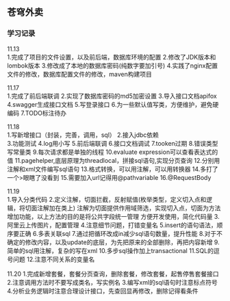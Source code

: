 ## 苍穹外卖  

### 学习记录  

11.13  
1.完成了项目的文件设置，以及前后端，数据库环境的配置
2.修改了JDK版本和lombok版本
3.修改成了本地的数据库密码(纯数字要加引号)
4.实践了nginx配置文件的修改，数据库配置文件的修改，maven构建项目

11.17   
1.完成了前后端联调
2.实现了数据库密码的md5加密设置
3.导入接口文档apifox
4.swagger生成接口文档
5.写登录接口
6.为一些默认值写类，方便维护，避免硬编码
7.TODO标注待办

11.18   
1.写新增接口（封装，完善，调用，sql）
2.接入jdbc依赖  
3.功能测试
4.log用小写
5.前后端联调
6.接口文档调试
7.tooken过期
8.错误类型写常量类
9.每次请求都是单独的线程
10.evaluate expression可以查看表达式的值
11.pagehelper,底层原理为threadlocal，拼接sql语句,实现分页查询
12.分别用注解和xml文件编写sql语句
13.格式转换，可以用注解，可以用转换器
14.多打了一个>眼瞎了没看到
15.需要加入url记得用@pathvariable
16.@RequestBody  

11.19  
1.导入分类代码
2.定义注解，切面拦截，反射赋值(枚举类型，定义切入点和逻辑，将切面注解加在类上)
注解为切面提供作用域筛选，实现切入点，切面为方法增加功能，以上方法的目的是将公共字段统一管理
方便开发使用，简化代码量
3.阿里云上传图片，配置管理
4.注意细节问题，打错变量名
5.insert的语句语法，顺序要正确
6.多表关联sql
7.通过把循环改成in减少sql语句数量，提升性能
8.对于不确定的修改内容，以及update的底层，为先把原来的全部删除，再把内容新增
9.简单的sql用注解，复杂的写在xml
10.多步sql操作加上transactional
11.SQL的逗号问题
12.注意不同关系的变量名

11.20
1.完成新增套餐，套餐分页查询，删除套餐，修改套餐，起售停售套餐接口
2.注意调用方法时不要写成类名，写实例名
3.编写xml的sql语句时注意标点符号
4.分析业务逻辑时注意合理设计接口，先查回显再修改，删除记得看条件



